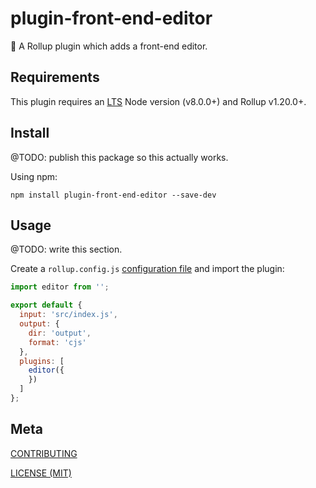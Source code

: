 # plugin-front-end-editor

🍣 A Rollup plugin which adds a front-end editor.

## Requirements

This plugin requires an [LTS](https://github.com/nodejs/Release) Node version (v8.0.0+) and Rollup v1.20.0+.

## Install

@TODO: publish this package so this actually works.

Using npm:

```console
npm install plugin-front-end-editor --save-dev
```

## Usage

@TODO: write this section.

Create a `rollup.config.js` [configuration file](https://www.rollupjs.org/guide/en/#configuration-files) and import the plugin:

```js
import editor from '';

export default {
  input: 'src/index.js',
  output: {
    dir: 'output',
    format: 'cjs'
  },
  plugins: [
    editor({
    })
  ]
};
```

## Meta

[CONTRIBUTING](/.github/CONTRIBUTING.md)

[LICENSE (MIT)](/LICENSE)
